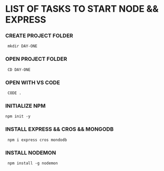 # LIST OF TASKS TO START NODE && EXPRESS

### CREATE PROJECT FOLDER

<pre><code> mkdir DAY-ONE </code></pre>

### OPEN PROJECT FOLDER

<pre><code> CD DAY-ONE </code></pre>

### OPEN WITH VS CODE

<pre><code> CODE .</code></pre>

### INITIALIZE NPM

<pre><code>npm init -y</code></pre>

### INSTALL EXPRESS && CROS && MONGODB

<pre><code> npm i express cros mondodb</code></pre>

### INSTALL NODEMON

<pre><code> npm install -g nodemon </code></pre>
